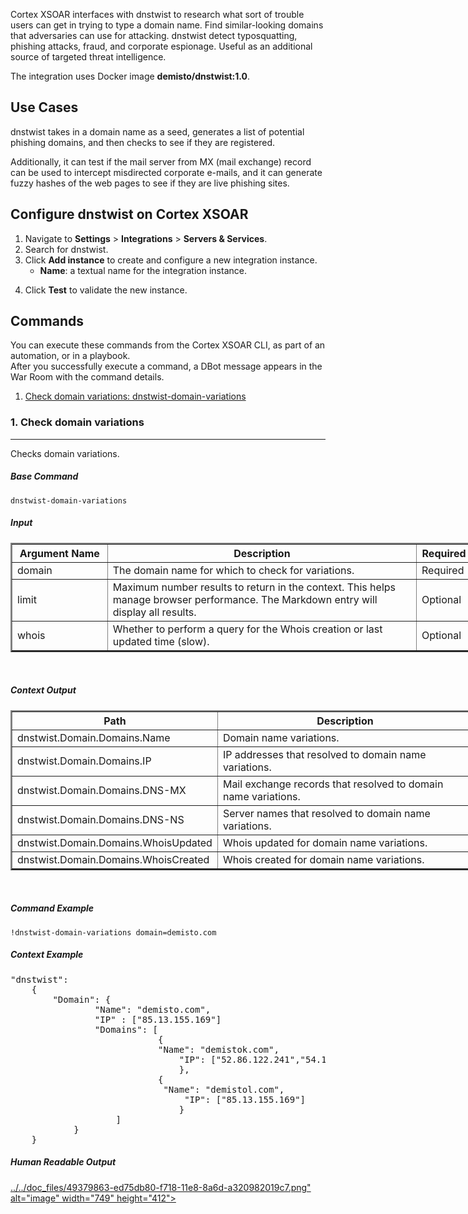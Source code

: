 <!-- HTML_DOC -->
<p>Cortex XSOAR interfaces with dnstwist to research what sort of trouble users can get in trying to type a domain name. Find similar-looking domains that adversaries can use for attacking. dnstwist detect typosquatting, phishing attacks, fraud, and corporate espionage. Useful as an additional source of targeted threat intelligence.</p>
<p>The integration uses Docker image <strong>demisto/dnstwist:1.0</strong>.</p>
<h2>Use Cases</h2>
<p>dnstwist takes in a domain name as a seed, generates a list of potential phishing domains, and then checks to see if they are registered.</p>
<p>Additionally, it can test if the mail server from MX (mail exchange) record can be used to intercept misdirected corporate e-mails, and it can generate fuzzy hashes of the web pages to see if they are live phishing sites.</p>
<h2>Configure dnstwist on Cortex XSOAR</h2>
<ol>
<li>Navigate to <strong>Settings</strong> &gt; <strong>Integrations</strong> &gt; <strong>Servers &amp; Services</strong>.</li>
<li>Search for dnstwist.</li>
<li>Click <strong>Add instance</strong> to create and configure a new integration instance.
<ul>
<li>
<strong>Name</strong>: a textual name for the integration instance.</li>
</ul>
</li>
</ol>
<ol start="4">
<li>Click <strong>Test</strong> to validate the new instance.</li>
</ol>
<h2>Commands</h2>
<p>You can execute these commands from the Cortex XSOAR CLI, as part of an automation, or in a playbook.<br> After you successfully execute a command, a DBot message appears in the War Room with the command details.</p>
<ol>
<li><a href="#h_74846460451544530995198">Check domain variations: dnstwist-domain-variations</a></li>
</ol>
<h3 id="h_74846460451544530995198">1. Check domain variations</h3>
<hr>
<p>Checks domain variations.</p>
<h5>Base Command</h5>
<p><code>dnstwist-domain-variations</code></p>
<h5>Input</h5>
<table style="width: 740px;" border="2" cellpadding="6">
<thead>
<tr>
<th style="width: 138.667px;"><strong>Argument Name</strong></th>
<th style="width: 496.333px;"><strong>Description</strong></th>
<th style="width: 71px;"><strong>Required</strong></th>
</tr>
</thead>
<tbody>
<tr>
<td style="width: 138.667px;">domain</td>
<td style="width: 496.333px;">
<div>
<div><span>The domain name for which to check for variations.</span></div>
</div>
</td>
<td style="width: 71px;">Required</td>
</tr>
<tr>
<td style="width: 138.667px;">limit</td>
<td style="width: 496.333px;">
<div>
<div><span>Maximum number results to return in the context. This helps manage browser performance. The Markdown entry will display all results.</span></div>
</div>
</td>
<td style="width: 71px;">Optional</td>
</tr>
<tr>
<td style="width: 138.667px;">
<div>
<div><span>whois</span></div>
</div>
</td>
<td style="width: 496.333px;">
<div>
<div><span>Whether to perform a query for the Whois creation or last updated time (slow).</span></div>
</div>
</td>
<td style="width: 71px;">Optional</td>
</tr>
</tbody>
</table>
<p> </p>
<h5>Context Output</h5>
<table style="width: 742px;" border="2" cellpadding="6">
<thead>
<tr>
<th style="width: 296.667px;"><strong>Path</strong></th>
<th style="width: 422.333px;"><strong>Description</strong></th>
</tr>
</thead>
<tbody>
<tr>
<td style="width: 296.667px;">dnstwist.Domain.Domains.Name</td>
<td style="width: 422.333px;">
<div>
<div><span>Domain name variations.</span></div>
</div>
</td>
</tr>
<tr>
<td style="width: 296.667px;">dnstwist.Domain.Domains.IP</td>
<td style="width: 422.333px;">
<div>
<div><span>IP addresses that resolved to domain name variations.</span></div>
</div>
</td>
</tr>
<tr>
<td style="width: 296.667px;">dnstwist.Domain.Domains.DNS-MX</td>
<td style="width: 422.333px;">
<div>
<div><span>Mail exchange records that resolved to domain name variations.</span></div>
</div>
</td>
</tr>
<tr>
<td style="width: 296.667px;">
<div>
<div><span>dnstwist.Domain.Domains.DNS-NS</span></div>
</div>
</td>
<td style="width: 422.333px;">Server names that resolved to domain name <span>variations</span>.</td>
</tr>
<tr>
<td style="width: 296.667px;">
<div>
<div>
<div>
<div><span>dnstwist.Domain.Domains.WhoisUpdated</span></div>
</div>
</div>
</div>
</td>
<td style="width: 422.333px;">Whois updated for domain name <span>variations</span>.</td>
</tr>
<tr>
<td style="width: 296.667px;">
<div>
<div>
<div>
<div>
<div>
<div><span>dnstwist.Domain.Domains.WhoisCreated</span></div>
</div>
</div>
</div>
</div>
</div>
</td>
<td style="width: 422.333px;">
<div>
<div><span>Whois created for domain name variations.</span></div>
</div>
</td>
</tr>
</tbody>
</table>
<p> </p>
<h5>Command Example</h5>
<p><code>!dnstwist-domain-variations domain=demisto.com</code></p>
<h5>Context Example</h5>
<pre>"dnstwist":	
	{
		"Domain": {
				"Name": "demisto.com",
				"IP" : ["85.13.155.169"]
				"Domains": [
							{
							"Name": "demistok.com",
						        "IP": ["52.86.122.241","54.165.193.163"]
						        },
							{
							 "Name": "demistol.com",
						         "IP": ["85.13.155.169"]									     
						        }
					]
			}
	}
</pre>
<h5>Human Readable Output</h5>
<p><a href="https://user-images.githubusercontent.com/39294725/49379863-ed75db80-f718-11e8-8a6d-a320982019c7.png" target="_blank" rel="noopener noreferrer">../../doc_files/49379863-ed75db80-f718-11e8-8a6d-a320982019c7.png" alt="image" width="749" height="412"></a></p>